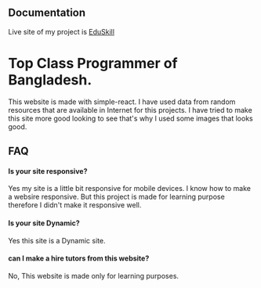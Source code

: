 
## Documentation

Live site of my project is [EduSkill](https://my-assignment-project.netlify.app/home)

  
# Top Class Programmer of Bangladesh.

This website is made with simple-react. I have used data from random resources that are available in Internet for this projects. I have tried to make this site more good looking to see that's why I used some images that looks good. 


## FAQ

#### Is your site responsive?

Yes my site is a little bit responsive for mobile devices. I know how to make a websire responsive. But this project is made for learning purpose therefore I didn't make it responsive well.

#### Is your site Dynamic?

Yes this site is a Dynamic site.

#### can I make a hire tutors from this website?

No, This website is made only for learning purposes. 

  